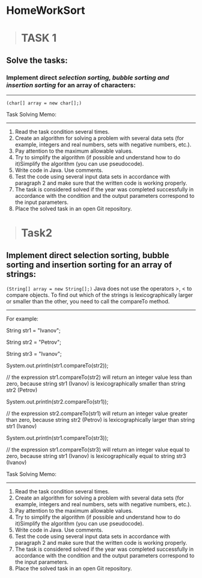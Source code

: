 # HomeWorkSort
># TASK 1
## Solve the tasks:

### Implement direct  *selection sorting, bubble sorting and insertion sorting* for an array of characters:
____________________________________________________________________________________________________

`(char[] array = new char[];)`

Task Solving Memo:
__________________

1. Read the task condition several times.
2. Create an algorithm for solving a problem with several data sets (for example, integers and real numbers, sets with negative numbers, etc.).
3. Pay attention to the maximum allowable values.
4. Try to simplify the algorithm (if possible and understand how to do it)Simplify the algorithm (you can use pseudocode).
5. Write code in Java. Use comments.
6. Test the code using several input data sets in accordance with paragraph 2 and make sure that the written code is working properly.
7. The task is considered solved if the year was completed successfully in accordance with the condition and the output parameters correspond to the input parameters.
8. Place the solved task in an open Git repository.

># Task2
## Implement direct selection sorting, bubble sorting and insertion sorting for an array of strings:

`(String[] array = new String[];)`
Java does not use the operators >, < to compare objects. To find out which of the strings is lexicographically larger or smaller than the other, you need to call the compareTo method.
_________

For example:

String str1 = "Ivanov";

String str2 = "Petrov";

String str3 = "Ivanov";

System.out.println(str1.compareTo(str2));

// the expression str1.compareTo(str2) will return an integer value less than zero, because string str1 (Ivanov) is lexicographically smaller than string str2 (Petrov)

System.out.println(str2.compareTo(str1));

// the expression str2.compareTo(str1) will return an integer value greater than zero, because string str2 (Petrov) is lexicographically larger than string str1 (Ivanov)

System.out.println(str1.compareTo(str3));

// the expression str1.compareTo(str3) will return an integer value equal to zero, because string str1 (Ivanov) is lexicographically equal to string str3 (Ivanov)

Task Solving Memo:
___

1. Read the task condition several times.
2. Create an algorithm for solving a problem with several data sets (for example, integers and real numbers, sets with negative numbers, etc.).
3. Pay attention to the maximum allowable values.
4. Try to simplify the algorithm (if possible and understand how to do it)Simplify the algorithm (you can use pseudocode).
5. Write code in Java. Use comments.
6. Test the code using several input data sets in accordance with paragraph 2 and make sure that the written code is working properly.
7. The task is considered solved if the year was completed successfully in accordance with the condition and the output parameters correspond to the input parameters.
8. Place the solved task in an open Git repository.
